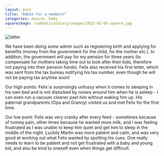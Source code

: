 ```yaml
---
layout: post
title: "Admin for a newborn"
categories: munich, baby
squareimage: /sabbaticaldiary/images/2023-02-03-square.jpg
---
```

<img src="/sabbaticaldiary/images/2023-02-03.jpg" alt="letter" class="center">

We have been doing some admin such as registering birth and applying for benefits (money from the government for the child, for the mother etc.). In addition, the government will pay for my pension for three years (to compensate for mothers taking time out to look after their kids, therefore not paying into their pension funds). Felix also received his first letter, which was sent from the tax bureau notifying his tax number, even though he will not be paying tax anytime soon! 

Our high points: 
Felix is surprisingly unfussy when it comes to sleeping in his own bed and is not disturbed by noises around him when he is asleep - I can even run a vacuum cleaner past him without waking him up. 
His paternal grandparents (Opa and Granny) visited us and met Felix for the first time.

Our low point: 
Felix was very cranky after every feed - sometimes because of tummy pain, other times because he wanted more milk, and I was feeling frustrated as I was unable to keep him quiet and get him to sleep in the middle of the night. Luckily Martin was more patient and calm, and was very good at working out what Felix wanted by spotting his cues. One really needs to learn to be patient and not get frustrated with a baby and young kid, and also be kind to oneself even when things get difficult.